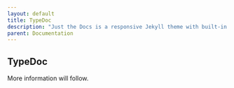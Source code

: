 ```yaml
---
layout: default
title: TypeDoc
description: "Just the Docs is a responsive Jekyll theme with built-in search that is easily customizable and hosted on GitHub Pages."
parent: Documentation
---
```


## TypeDoc

More information will follow.
